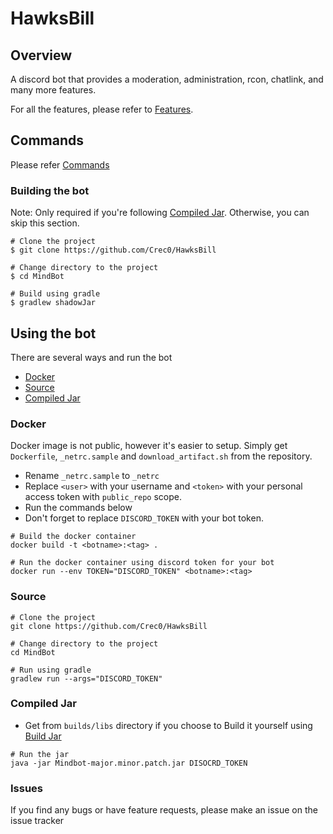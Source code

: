 # HawksBill

## Overview

A discord bot that provides a moderation, administration, rcon, chatlink, and many more features.

For all the features, please refer to [Features](Features.md).

## Commands

Please refer [Commands](COMMANDS.md)

### Building the bot

Note: Only required if you're following [Compiled Jar](#compiled-jar). Otherwise, you can skip this section.
```shell
# Clone the project
$ git clone https://github.com/Crec0/HawksBill

# Change directory to the project
$ cd MindBot

# Build using gradle
$ gradlew shadowJar
```

## Using the bot

There are several ways and run the bot

- [Docker](#docker)
- [Source](#source)
- [Compiled Jar](#compiled-jar)

### Docker
Docker image is not public, however it's easier to setup.
Simply get `Dockerfile`, `_netrc.sample` and `download_artifact.sh` from the repository.
- Rename `_netrc.sample` to `_netrc`
- Replace `<user>` with your username and `<token>` with your personal access token with `public_repo` scope.
- Run the commands below
- Don't forget to replace `DISCORD_TOKEN` with your bot token.

```shell
# Build the docker container
docker build -t <botname>:<tag> .

# Run the docker container using discord token for your bot
docker run --env TOKEN="DISCORD_TOKEN" <botname>:<tag>
```

### Source
```shell
# Clone the project
git clone https://github.com/Crec0/HawksBill

# Change directory to the project
cd MindBot

# Run using gradle
gradlew run --args="DISCORD_TOKEN"
```

### Compiled Jar

- Get from `builds/libs` directory if you choose to Build it yourself using [Build Jar](#build-jar)
```shell
# Run the jar
java -jar Mindbot-major.minor.patch.jar DISOCRD_TOKEN
```
### Issues

If you find any bugs or have feature requests, please make an issue on the issue tracker
